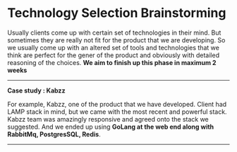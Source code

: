 # Technology Selection Brainstorming
Usually clients come up with certain set of technologies in their mind. But sometimes they are really not fit for the product that we are developing. So we usually come up with an altered set of tools and technologies that we think are perfect for the gener of the product and obviously with detailed reasoning of the choices. **We aim to finish up this phase in maximum 2 weeks** 

***
**Case study : Kabzz**

For example, Kabzz, one of the product that we have developed. Client had LAMP stack in mind, but we came with the most recent and powerful stack. Kabzz team was amazingly responsive and agreed onto the stack we suggested. And we ended up using **GoLang at the web end along with RabbitMq, PostgresSQL, Redis**. 
***